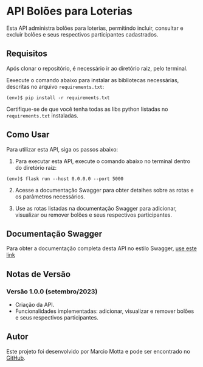 # API Bolões para Loterias

Esta API administra bolões para loterias, permitindo incluir, consultar e excluir bolões e seus respectivos participantes cadastrados.

## Requisitos

Após clonar o repositório, é necessário ir ao diretório raiz, pelo terminal.

Eexecute o comando abaixo para instalar as bibliotecas necessárias, descritas no arquivo `requirements.txt`:

```
(env)$ pip install -r requirements.txt
```

Certifique-se de que você tenha  todas as libs python listadas no `requirements.txt` instaladas.

## Como Usar

Para utilizar esta API, siga os passos abaixo:

1. Para executar esta API, execute o comando abaixo no terminal dentro do diretório raiz:

```
(env)$ flask run --host 0.0.0.0 --port 5000
```

2. Acesse a documentação Swagger para obter detalhes sobre as rotas e os parâmetros necessários.

3. Use as rotas listadas na documentação Swagger para adicionar, visualizar ou remover bolões e seus respectivos participantes.

## Documentação Swagger

Para obter a documentação completa desta API no estilo Swagger, [use este link](http://localhost:5000//openapi/swagger#/)

## Notas de Versão

### Versão 1.0.0 (setembro/2023)

- Criação da API.
- Funcionalidades implementadas: adicionar, visualizar e remover bolões e seus respectivos participantes.

## Autor

Este projeto foi desenvolvido por Marcio Motta e pode ser encontrado no [GitHub](https://github.com/marciolmcavalcanti/app_back).
